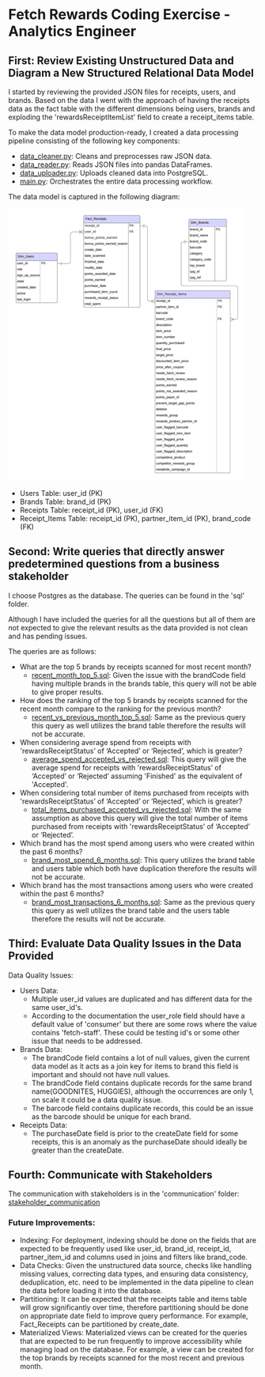 # Fetch Rewards Coding Exercise - Analytics Engineer

## First: Review Existing Unstructured Data and Diagram a New Structured Relational Data Model
I started by reviewing the provided JSON files for receipts, users, and brands. Based on the data I went with 
the approach of having the receipts data as the fact table with the different dimensions being users, brands and
exploding the 'rewardsReceiptItemList' field to create a receipt_items table.

To make the data model production-ready, I created a data processing pipeline consisting of the following key components:
- [data_cleaner.py](data_processing%2Fdata_cleaner.py): Cleans and preprocesses raw JSON data.
- [data_reader.py](data_processing%2Fdata_reader.py): Reads JSON files into pandas DataFrames.
- [data_uploader.py](data_processing%2Fdata_uploader.py): Uploads cleaned data into PostgreSQL.
- [main.py](data_processing%2Fmain.py): Orchestrates the entire data processing workflow.

The data model is captured in the following diagram: 

![ERD.png](diagrams%2FERD.png)

- Users Table: user_id (PK)
- Brands Table: brand_id (PK)
- Receipts Table: receipt_id (PK), user_id (FK)
- Receipt_Items Table: receipt_id (PK), partner_item_id (PK), brand_code (FK)

## Second: Write queries that directly answer predetermined questions from a business stakeholder
I choose Postgres as the database. The queries can be found in the 'sql' folder.

Although I have included the queries for all the questions but all of them are not expected to give
the relevant results as the data provided is not clean and has pending issues.

The queries are as follows:
- What are the top 5 brands by receipts scanned for most recent month? 
  - [recent_month_top_5.sql](sql%2Frecent_month_top_5.sql): 
Given the issue with the brandCode field having multiple brands in the brands table, this query will not be able to 
give proper results.
- How does the ranking of the top 5 brands by receipts scanned for the recent month compare to the ranking for the previous month?
  - [recent_vs_previous_month_top_5.sql](sql%2Frecent_vs_previous_month_top_5.sql): 
Same as the previous query this query as well utilizes the brand table therefore the results will not be accurate.
- When considering average spend from receipts with 'rewardsReceiptStatus’ of ‘Accepted’ or ‘Rejected’, which is greater?
    - [average_spend_accepted_vs_rejected.sql](sql%2Faverage_spend_accepted_vs_rejected.sql): 
This query will give the average spend for receipts with 'rewardsReceiptStatus’ of ‘Accepted’ or ‘Rejected’ assuming 
'Finished' as the equivalent of 'Accepted'.
- When considering total number of items purchased from receipts with 'rewardsReceiptStatus’ of ‘Accepted’ or ‘Rejected’, which is greater?
    - [total_items_purchased_accepted_vs_rejected.sql](sql%2Ftotal_items_purchased_accepted_vs_rejected.sql): 
With the same assumption as above this query will give the total number of items purchased from receipts with 
'rewardsReceiptStatus’ of ‘Accepted’ or ‘Rejected’.
- Which brand has the most spend among users who were created within the past 6 months?
  - [brand_most_spend_6_months.sql](sql%2Fbrand_most_spend_6_months.sql):
This query utilizes the brand table and users table which both have duplication
therefore the results will not be accurate.
- Which brand has the most transactions among users who were created within the past 6 months?
  - [brand_most_transactions_6_months.sql](sql%2Fbrand_most_transactions_6_months.sql):
Same as the previous query this query as well utilizes the brand table and the users table therefore the results will not be accurate.



## Third: Evaluate Data Quality Issues in the Data Provided

Data Quality Issues:
- Users Data:
    - Multiple user_id values are duplicated and has different data for the same user_id's.
    - According to the documentation the user_role field should have a default value of 'consumer' but there are some rows where the value
contains 'fetch-staff'. These could be testing id's or some other issue that needs to be addressed.
- Brands Data:
    - The brandCode field contains a lot of null values, given the current data model as it acts as a join key for items to brand this field is important and should not have null values.
    - The brandCode field contains duplicate records for the same brand name(GOODNITES, HUGGIES), although the occurrences are only 1, on scale it could be a data quality issue.
    - The barcode field contains duplicate records, this could be an issue as the barcode should be unique for each brand.
- Receipts Data:
  - The purchaseDate field is prior to the createDate field for some receipts, this is an anomaly as the purchaseDate should ideally be greater than the createDate.

## Fourth: Communicate with Stakeholders
The communication with stakeholders is in the 'communication' folder: [stakeholder_communication](communication%2Fstakeholder_communication)

### Future Improvements:
- Indexing: For deployment, indexing should be done on the fields that are expected to be frequently used like user_id, brand_id, receipt_id, partner_item_id 
and columns used in joins and filters like brand_code.
- Data Checks: Given the unstructured data source, checks like handling missing values, correcting data types, and ensuring data consistency, deduplication, etc.
need to be implemented in the data pipeline to clean the data before loading it into the database.
- Partitioning: It can be expected that the receipts table and items table will grow significantly over time, 
therefore partitioning should be done on appropriate date field to improve query performance. For example, Fact_Receipts can be partitioned by create_date.
- Materialized Views: Materialized views can be created for the queries that are expected to be run frequently to improve accessibility while managing load on the database.
For example, a view can be created for the top brands by receipts scanned for the most recent and previous month.